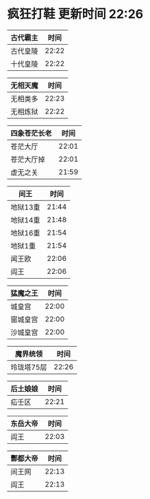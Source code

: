 # 疯狂打鞋 更新时间 22:26

| 古代霸主   | 时间    |
|--------|-------|
| 古代皇陵 | 22:22 |
| 十代皇陵 | 22:22 |

| 无相天魔   | 时间    |
|--------|-------|
| 无相类多 | 22:23 |
| 无相炼狱 | 22:22 |

| 四象苍茫长老   | 时间    |
|--------|-------|
| 苍茫大厅 | 22:01 |
| 苍茫大厅掉 | 22:01 |
| 虚无之关 | 21:59 |

| 间王   | 时间    |
|--------|-------|
| 地狱13重 | 21:44 |
| 地狱14重 | 21:48 |
| 地狱16重 | 21:54 |
| 地狱1重 | 21:54 |
| 闻王欧 | 22:06 |
| 阎王 | 22:06 |

| 猛魔之王   | 时间    |
|--------|-------|
| 城皇宫 | 22:00 |
| 窗城皇宫 | 22:00 |
| 沙城皇宫 | 22:00 |

| 魔界统领   | 时间    |
|--------|-------|
| 玲珑塔75层 | 22:26 |

| 后土娘娘   | 时间    |
|--------|-------|
| 疝壬区 | 22:21 |

| 东岳大帝   | 时间    |
|--------|-------|
| 阎王 | 22:03 |

| 酆都大帝   | 时间    |
|--------|-------|
| 间王网 | 22:13 |
| 阎王 | 22:13 |